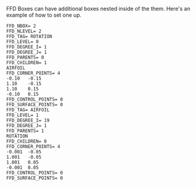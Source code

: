FFD Boxes can have additional boxes nested inside of the them.  Here's an example of how to set one up.

```
FFD_NBOX= 2
FFD_NLEVEL= 2
FFD_TAG= ROTATION
FFD_LEVEL= 0
FFD_DEGREE_I= 1
FFD_DEGREE_J= 1
FFD_PARENTS= 0
FFD_CHILDREN= 1
AIRFOIL
FFD_CORNER_POINTS= 4
-0.10	-0.15
1.10	-0.15
1.10	0.15
-0.10	0.15
FFD_CONTROL_POINTS= 0
FFD_SURFACE_POINTS= 0
FFD_TAG= AIRFOIL
FFD_LEVEL= 1
FFD_DEGREE_I= 19
FFD_DEGREE_J= 1
FFD_PARENTS= 1
ROTATION
FFD_CHILDREN= 0
FFD_CORNER_POINTS= 4
-0.001	-0.05
1.001	-0.05
1.001	0.05
-0.001	0.05
FFD_CONTROL_POINTS= 0
FFD_SURFACE_POINTS= 0
```